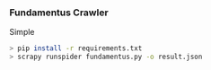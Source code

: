 ### Fundamentus Crawler

Simple

```bash
> pip install -r requirements.txt
> scrapy runspider fundamentus.py -o result.json
```
